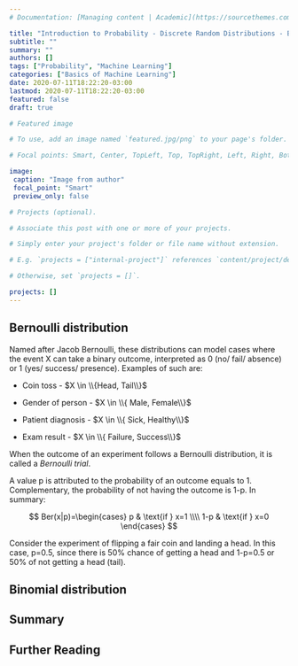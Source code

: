 ```yaml
---
# Documentation: [Managing content | Academic](https://sourcethemes.com/academic/docs/managing-content/)

title: "Introduction to Probability - Discrete Random Distributions - Bernoulli and Binomial Distributions"
subtitle: ""
summary: ""
authors: []
tags: ["Probability", "Machine Learning"]
categories: ["Basics of Machine Learning"]
date: 2020-07-11T18:22:20-03:00
lastmod: 2020-07-11T18:22:20-03:00
featured: false
draft: true

# Featured image

# To use, add an image named `featured.jpg/png` to your page's folder.

# Focal points: Smart, Center, TopLeft, Top, TopRight, Left, Right, BottomLeft, Bottom, BottomRight.

image:
 caption: "Image from author"
 focal_point: "Smart"
 preview_only: false

# Projects (optional).

# Associate this post with one or more of your projects.

# Simply enter your project's folder or file name without extension.

# E.g. `projects = ["internal-project"]` references `content/project/deep-learning/index.md`.

# Otherwise, set `projects = []`.

projects: []
---
```


## Bernoulli distribution

Named after Jacob Bernoulli, these distributions can model cases where the event X can take a binary outcome, interpreted as 0 (no/ fail/ absence) or 1 (yes/ success/ presence). Examples of such are:

- Coin toss - $X \in \\{Head, Tail\\}$

- Gender of person - $X \in \\{ Male, Female\\}$

- Patient diagnosis - $X \in \\{ Sick, Healthy\\}$

- Exam result - $X \in \\{ Failure, Success\\}$

When the outcome of an experiment follows a Bernoulli distribution, it is called a *Bernoulli trial*.

A value p is attributed to the probability of an outcome equals to 1. Complementary, the probability of not having the outcome is 1-p. In summary:

$$
Ber(x|p)=\begin{cases} p & \text{if } x=1 \\\\
                     1-p & \text{if } x=0
          \end{cases}
$$

Consider the experiment of flipping a fair coin and landing a head. In this case, p=0.5, since there is 50% chance of getting a head and 1-p=0.5 or 50% of not getting a head (tail).

## Binomial distribution

## Summary

## Further Reading